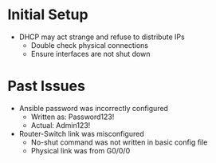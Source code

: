 # Initial Setup
- DHCP may act strange and refuse to distribute IPs
  - Double check physical connections
  - Ensure interfaces are not shut down

# Past Issues
- Ansible password was incorrectly configured
  - Written as: Password123!
  - Actual: Admin123!
- Router-Switch link was misconfigured
  - No-shut command was not written in basic config file
  - Physical link was from G0/0/0 